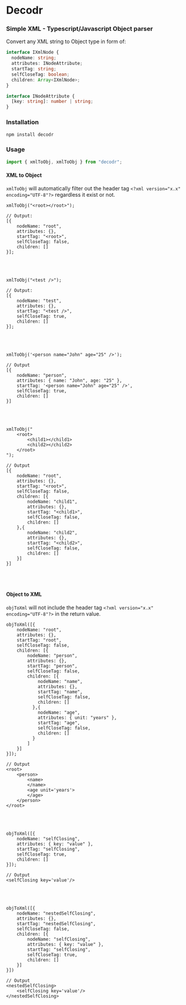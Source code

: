 # Decodr

### Simple XML - Typescript/Javascript Object parser
Convert any XML string to Object type in form of:

```typescript
interface IXmlNode {
  nodeName: string;
  attributes: INodeAttribute;
  startTag: string;
  selfCloseTag: boolean;
  children: Array<IXmlNode>;
}

interface INodeAttribute {
  [key: string]: number | string;
}
```

### Installation

```bash
npm install decodr
```

### Usage

```typescript
import { xmlToObj, xmlToObj } from "decodr";
```

#### XML to Object
`xmlToObj` will automatically filter out the header tag `<?xml version="x.x" encoding="UTF-8"?>` regardless it exist or not.

```
xmlToObj("<root></root>");

// Output:
[{
    nodeName: "root",
    attributes: {},
    startTag: "<root>",
    selfCloseTag: false,
    children: []
}];
```
<br/><br/>
```    
xmlToObj("<test />");

// Output:
[{
    nodeName: "test",
    attributes: {},
    startTag: "<test />",
    selfCloseTag: true,
    children: []
}];
```
</br></br>
```
xmlToObj('<person name="John" age="25" />');

// Output
[{
    nodeName: "person",
    attributes: { name: "John", age: "25" },
    startTag: '<person name="John" age="25" />',
    selfCloseTag: true,
    children: []
}]

```
</br></br>

```
xmlToObj("
    <root>
        <child1></child1>
        <child2></child2>
    </root>
");

// Output
[{
    nodeName: "root",
    attributes: {},
    startTag: "<root>",
    selfCloseTag: false,
    children: [{
        nodeName: "child1",
        attributes: {},
        startTag: "<child1>",
        selfCloseTag: false,
        children: []
    },{
        nodeName: "child2",
        attributes: {},
        startTag: "<child2>",
        selfCloseTag: false,
        children: []
    }]
}]
```
</br></br>


#### Object to XML
`objToXml` will not include the header tag `<?xml version="x.x" encoding="UTF-8"?>` in the return value.

```
objToXml([{
    nodeName: "root",
    attributes: {},
    startTag: "root",
    selfCloseTag: false,
    children: [{
        nodeName: "person",
        attributes: {},
        startTag: "person",
        selfCloseTag: false,
        children: [{
            nodeName: "name",
            attributes: {},
            startTag: "name",
            selfCloseTag: false,
            children: []
          },{
            nodeName: "age",
            attributes: { unit: "years" },
            startTag: "age",
            selfCloseTag: false,
            children: []
          }
        ]
    }]
}]);

// Output
<root>
    <person>
        <name>
        </name>
        <age unit='years'>
        </age>
    </person>
</root>

```
</br></br>
```
objToXml([{
    nodeName: "selfClosing",
    attributes: { key: "value" },
    startTag: "selfClosing",
    selfCloseTag: true,
    children: []
}]);

// Output
<selfClosing key='value'/>
```
</br></br>
```
objToXml([{
    nodeName: "nestedSelfClosing",
    attributes: {},
    startTag: "nestedSelfClosing",
    selfCloseTag: false,
    children: [{
        nodeName: "selfClosing",
        attributes: { key: "value" },
        startTag: "selfClosing",
        selfCloseTag: true,
        children: []
    }]
}])

// Output
<nestedSelfClosing>
    <selfClosing key='value'/>
</nestedSelfClosing>
```
